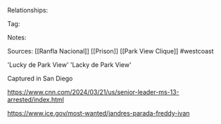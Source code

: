 
Relationships:

Tag:

Notes:

Sources:
[[Ranfla Nacional]]
[[Prison]]
[[Park View Clique]]
#westcoast 


'Lucky de Park View'
'Lacky de Park View'

Captured in San Diego

https://www.cnn.com/2024/03/21/us/senior-leader-ms-13-arrested/index.html

https://www.ice.gov/most-wanted/jandres-parada-freddy-ivan
